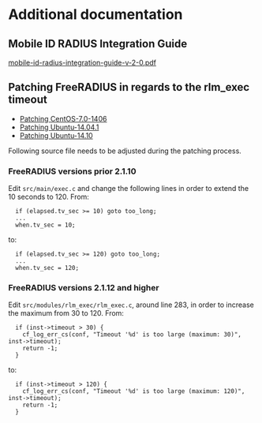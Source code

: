 Additional documentation
========================

## Mobile ID RADIUS Integration Guide
[mobile-id-radius-integration-guide-v-2-0.pdf](mobile-id-radius-integration-guide-v-2-0.pdf)


## Patching FreeRADIUS in regards to the rlm_exec timeout

* [Patching CentOS-7.0-1406](Patching-CentOS-7.0-1406.txt)
* [Patching Ubuntu-14.04.1](Patching-Ubuntu-14.04.1.txt)
* [Patching Ubuntu-14.10](Patching-Ubuntu-14.04.1.txt)


Following source file needs to be adjusted during the patching process.

### FreeRADIUS versions prior 2.1.10

Edit `src/main/exec.c` and change the following lines in order to extend the 10 seconds to 120. From:
````
  if (elapsed.tv_sec >= 10) goto too_long;
  ...
  when.tv_sec = 10;
````
to:
````
  if (elapsed.tv_sec >= 120) goto too_long;
  ...
  when.tv_sec = 120;
````

### FreeRADIUS versions 2.1.12 and higher

Edit `src/modules/rlm_exec/rlm_exec.c`, around line 283, in order to increase the maximum from 30 to 120. From:
````
  if (inst->timeout > 30) {
    cf_log_err_cs(conf, "Timeout '%d' is too large (maximum: 30)", inst->timeout);
    return -1;
  }
````
to:
````
  if (inst->timeout > 120) {
    cf_log_err_cs(conf, "Timeout '%d' is too large (maximum: 120)", inst->timeout);
    return -1;
  }
````
